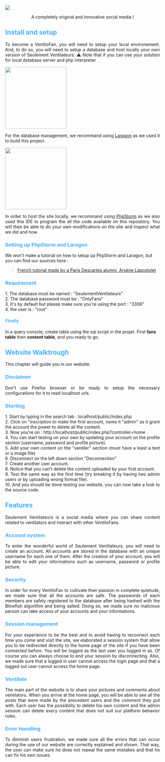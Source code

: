 <img src="https://i.imgur.com/MwHqpd5.png" />
<p style="text-align: center">
    A completely original and innovative social media !
</p>

<h2 style="color: #45AFFF">Install and setup</h2>
<p style="text-align: justify">
    To become a VentiloFan, you will need to setup your local environement.
    And, to do so, you will need to setup a database and host locally your own version of Seulement Ventilateurs.
    ⚠ Note that if you can use your solution for local database server and php interpreter
</p>


<img src="https://warlord0blog.files.wordpress.com/2019/09/laragon_logo1.png" width="200" />
<p style="text-align: justify">
    For the database management, we recommand using
    <a href="https://laragon.org/">Laragon</a> as we used it to build this project.
</p>



<img src="https://cdn-images-1.medium.com/fit/t/1600/480/1*oLFo5u_zyBkuS8WpSoXBIQ.png" width="200" />
<p style="text-align: justify">
    In order to host the site locally, we recommand using
    <a href="https://www.jetbrains.com/phpstorm/">PhpStorm</a> as we also used this IDE to program the all the code
    available on this repository. You will then be able to do your own modifications on the site and inspect what we
    did and how.
</p>



<h3 style="color: #45AFFF">Setting up PhpStorm and Laragon</h3>
We won't make a tutorial on how to setup up PhpStorm and Laragon, but you can find our sources here :

> [French tutorial made by a Paris Descartes alumni, Arsène Lapostolet](https://knowledge.arsenelapostolet.fr/books/d%C3%A9veloppement-web-en-php/page/mettre-en-place-un-environnement-de-d%C3%A9veloppement-php-mysql)

<h3 style="color: #45AFFF">Requirement</h3>
1. The database must be named : "SeulementVentilateurs" <br>
2. The database password must be : "OnlyFans" <br>
3. It's by default but please make sure you're using the port : "3306" <br>
4. the user is : "root"

<h4 style="color: #45AFFF">Finally</h4>

In a query console, create table using the sql script in the projet. First **fans table** then **content table**, and you ready to go.

<h2 style="color: #45AFFF">Website Walktrough</h2>
<p style="text-align: justify">
    This chapter will guide you in our website.
</p>

<h3 style="color: #45AFFF">Disclaimer</h3>

<p style="text-align: justify">
    Don't use Firefox browser or be ready to setup the necessary configurations for it to read localhost urls.
</p>

<h3 style="color: #45AFFF">Starting</h3>
<p style="text-align: justify">
    1. Start by typing in the search tab : localhost/public/index.php <br>
    2. Click on "inscription to make the first account, name it "admin" as it grant the account the power to delete all the content. <br>
    3. Now you're on : http://localhost/public/index.php?controller=home <br>
    4. You can start testing on your own by updating your account on the profile section (username, password and profile picture). <br>
    5. Add your own content on the "ventiler" section (must have a least a text or a image file) <br>
    6. Disconnect on the left down section "Deconnection" <br>
    7. Create another user account. <br>
    8. Notice that you can't delete the content uploaded by your first account. <br>
    9. Test the same way as the first time (try breaking it by having two admin users or by uploading wrong format file). <br>
    10. And you should be done testing our website, you can now take a look to the source code.
</p>


<h2 style="color: #45AFFF">Features</h2>
<p style="text-align: justify">
    Seulement Ventilateurs is a social media where you can share content related to ventilators and interact with other
    VentiloFans.
</p>



<h3 style="color: #45AFFF">Account system</h3>
<p style="text-align: justify">
    To enter the wonderful world of Seulement Ventilateurs, you will need to create an account. All accounts are stored
    in the database with an unique username for each one of them. After the creation of your account, you will be able
    to edit your informations such as username, password or profile picture.
</p>



<h3 style="color: #45AFFF">Security</h3>
<p style="text-align: justify">
    In order for every VentiloFan to cultivate their passion in complete quietude, we made sure that all the accounts
    are safe. The passwords of each members are safely registered to the database after being hashed with the Blowfish
    algorithm and being salted. Doing so, we made sure no malicious person can take access of your accounts and your
    informations.
</p>



<h3 style="color: #45AFFF">Session management</h3>
<p style="text-align: justify">
    For your experience to be the best and to avoid having to reconnect each time you come and visit the site, we
    elaborated a session system that allow you to be redirected directly to the home page of the site if you have been
    connected before. You will be logged as the last user you logged in as. Of course you can always choose to end your
    session by disconnecting. Also, we made sure that a logged in user cannot access the login page and that a logged
    out user cannot access the home page.
</p>



<h3 style="color: #45AFFF">Ventilate</h3>
<p style="text-align: justify">
    The main part of the website is to share your pictures and comments about ventilators. When you arrive at the home
    page, you will be able to see all the posts that were made by the precedent users and the comment they put with.
    Each user has the possibility to delete his own content and the admin session can delete every content that does not
    suit our platform behavior rules.
</p>



<h3 style="color: #45AFFF">Error Handling</h3>
<p style="text-align: justify">
    To diminish users frustration, we made sure all the errors that can occur during the use of our website are
    correctly explained and shown. That way, the user can make sure he does not repeat the same mistakes and that he can fix
    his own issues.
</p>

